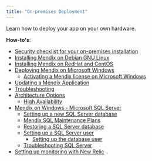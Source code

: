 ```yaml
---
title: "On-premises Deployment"
---
```

Learn how to deploy your app on your own hardware.

**How-to's**:

*   [Security checklist for your on-premises installation](Security+checklist+for+your+on+premises+installation)
*   [Installing Mendix on Debian GNU Linux](Installing+Mendix+on+Debian+GNU+Linux)
*   [Installing Mendix on RedHat and CentOS](Installing+Mendix+on+RedHat+and+CentOS)
*   [Deploying Mendix on Microsoft Windows](Deploy+Mendix+on+Microsoft+Windows)
    *   [Activating a Mendix license on Microsoft Windows](Activate+a+Mendix+license+on+Microsoft+Windows)
*   [Updating a Mendix Application](Updating+a+Mendix+Application)
*   [Troubleshooting](Troubleshooting)
*   [Architecture Options](Architecture+Options)
    *   [High Availability](High+Availability)
*   [Mendix on Windows - Microsoft SQL Server](Mendix+on+Windows+-+Microsoft+SQL+Server)
    *   [Setting up a new SQL Server database](Setting+up+a+new+SQL+Server+database)
    *   [Mendix SQL Maintenance Plans](Mendix+SQL+Maintenance+Plans)
    *   [Restoring a SQL Server database](Restoring+a+SQL+Server+database)
    *   [Setting up a SQL Server user](Setting+up+a+SQL+Server+user)
        *   [Setting up the database user](Setting+up+the+database+user)
    *   [Troubleshooting SQL Server](Troubleshooting+SQL+Server)
*   [Setting up monitoring with New Relic](Setting+up+monitoring+with+New+Relic)
